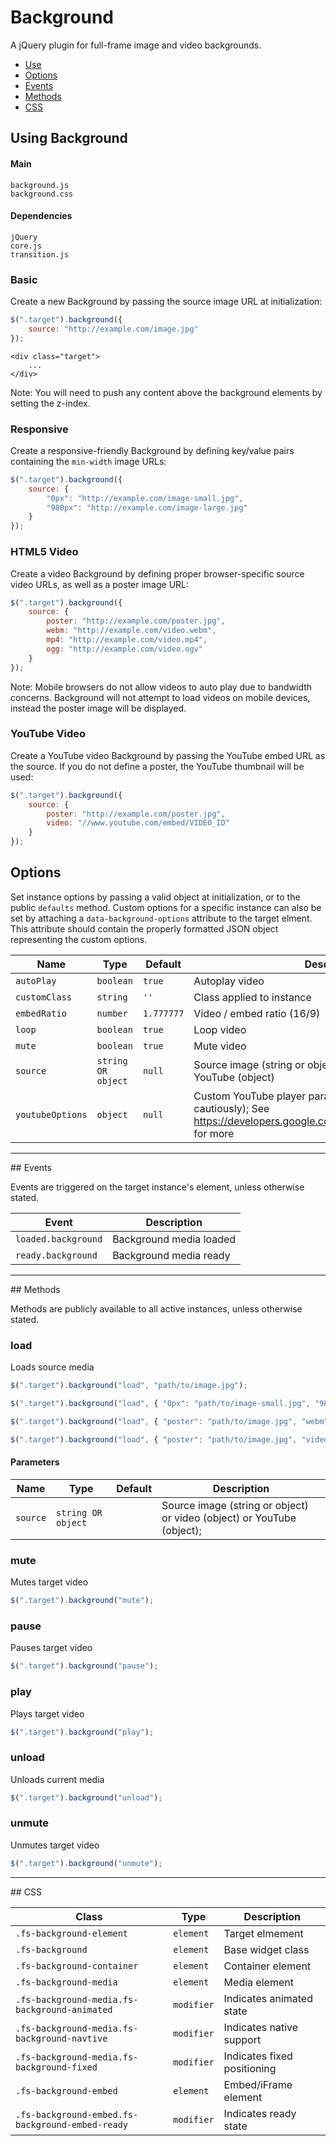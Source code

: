 # Background

A jQuery plugin for full-frame image and video backgrounds.

<!-- HEADER END -->

<!-- NAV START -->

* [Use](#use)
* [Options](#options)
* [Events](#events)
* [Methods](#methods)
* [CSS](#css)

<!-- NAV END -->

<!-- DEMO BUTTON -->

## <a name="use"></a> Using Background


#### Main

```markup
background.js
background.css
```


#### Dependencies

```markup
jQuery
core.js
transition.js
```

### Basic

Create a new Background by passing the source image URL at initialization:

```javascript
$(".target").background({
	source: "http://example.com/image.jpg"
});
```

```markup
<div class="target">
	...
</div>
```

Note: You will need to push any content above the background elements by setting the z-index.

### Responsive

Create a responsive-friendly Background by defining key/value pairs containing the `min-width` image URLs:


```javascript
$(".target").background({
	source: {
		"0px": "http://example.com/image-small.jpg",
		"980px": "http://example.com/image-large.jpg"
	}
});
```

### HTML5 Video

Create a video Background by defining proper browser-specific source video URLs, as well as a poster image URL:

```javascript
$(".target").background({
	source: {
		poster: "http://example.com/poster.jpg",
		webm: "http://example.com/video.webm",
		mp4: "http://example.com/video.mp4",
		ogg: "http://example.com/video.ogv"
	}
});
```

Note: Mobile browsers do not allow videos to auto play due to bandwidth concerns. Background will not attempt to load videos on mobile devices, instead the poster image will be displayed.

### YouTube Video

Create a YouTube video Background by passing the YouTube embed URL as the source. If you do not define a poster, the YouTube thumbnail will be used:

```javascript
$(".target").background({
	source: {
		poster: "http://example.com/poster.jpg",
		video: "//www.youtube.com/embed/VIDEO_ID"
	}
});
```


## <a name="options"></a> Options

Set instance options by passing a valid object at initialization, or to the public `defaults` method. Custom options for a specific instance can also be set by attaching a `data-background-options` attribute to the target elment. This attribute should contain the properly formatted JSON object representing the custom options.

| Name | Type | Default | Description |
| --- | --- | --- | --- |
| `autoPlay` | `boolean` | `true` | Autoplay video |
| `customClass` | `string` | `''` | Class applied to instance |
| `embedRatio` | `number` | `1.777777` | Video / embed ratio (16/9) |
| `loop` | `boolean` | `true` | Loop video |
| `mute` | `boolean` | `true` | Mute video |
| `source` | `string OR object` | `null` | Source image (string or object) or video (object) or YouTube (object) |
| `youtubeOptions` | `object` | `null` | Custom YouTube player parameters (to be used cautiously); See https://developers.google.com/youtube/player_parameters for more |

<hr>
## <a name="events"></a> Events

Events are triggered on the target instance's element, unless otherwise stated.

| Event | Description |
| --- | --- |
| `loaded.background` | Background media loaded |
| `ready.background` | Background media ready |

<hr>
## <a name="methods"></a> Methods

Methods are publicly available to all active instances, unless otherwise stated.

### load

Loads source media

```javascript
$(".target").background("load", "path/to/image.jpg");
```
```javascript
$(".target").background("load", { "0px": "path/to/image-small.jpg", "980px": "path/to/image-large.jpg" });
```
```javascript
$(".target").background("load", { "poster": "path/to/image.jpg", "webm": "path/to/video.webm", "mp4": "path/to/video.mp4", "ogg": "path/to/video.ogv" });
```
```javascript
$(".target").background("load", { "poster": "path/to/image.jpg", "video": "//www.youtube.com/embed/VIDEO_ID" });
```

#### Parameters

| Name | Type | Default | Description |
| --- | --- | --- | --- |
| `source` | `string OR object` | &nbsp; | Source image (string or object) or video (object) or YouTube (object); |

### mute

Mutes target video

```javascript
$(".target").background("mute");
```

### pause

Pauses target video

```javascript
$(".target").background("pause");
```

### play

Plays target video

```javascript
$(".target").background("play");
```

### unload

Unloads current media

```javascript
$(".target").background("unload");
```

### unmute

Unmutes target video

```javascript
$(".target").background("unmute");
```

<hr>
## <a name="css"></a> CSS

| Class | Type | Description |
| --- | --- | --- |
| `.fs-background-element` | `element` | Target elmement |
| `.fs-background` | `element` | Base widget class |
| `.fs-background-container` | `element` | Container element |
| `.fs-background-media` | `element` | Media element |
| `.fs-background-media.fs-background-animated` | `modifier` | Indicates animated state |
| `.fs-background-media.fs-background-navtive` | `modifier` | Indicates native support |
| `.fs-background-media.fs-background-fixed` | `modifier` | Indicates fixed positioning |
| `.fs-background-embed` | `element` | Embed/iFrame element |
| `.fs-background-embed.fs-background-embed-ready` | `modifier` | Indicates ready state |

